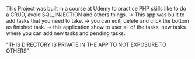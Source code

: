 This Project was built in a course at Udemy to practice PHP skills like to do a CRUD, avoid SQL_INJECTION and others things.
-> This app was built to add tasks that you need to take.
-> you can edit, delete and click the bottom as finished task.
-> this application show to user all of the tasks, new tasks where you can add new tasks and pending tasks.


"THIS DIRECTORY IS PRIVATE IN THE APP TO NOT EXPOSURE TO OTHERS"
